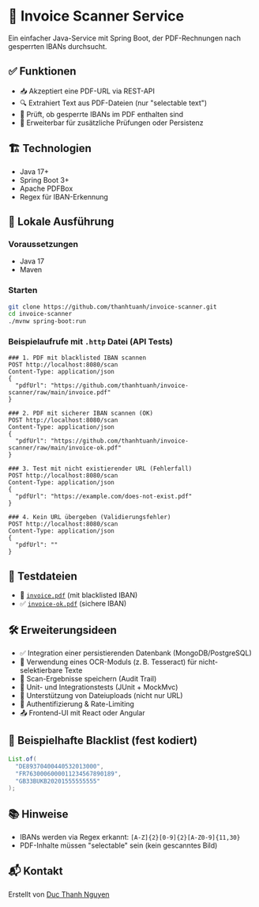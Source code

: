 # 📄 Invoice Scanner Service

Ein einfacher Java-Service mit Spring Boot, der PDF-Rechnungen nach gesperrten IBANs durchsucht.

## ✅ Funktionen

- 📥 Akzeptiert eine PDF-URL via REST-API
- 🔍 Extrahiert Text aus PDF-Dateien (nur "selectable text")
- 🚫 Prüft, ob gesperrte IBANs im PDF enthalten sind
- 🧱 Erweiterbar für zusätzliche Prüfungen oder Persistenz

## 🏗️ Technologien

- Java 17+
- Spring Boot 3+
- Apache PDFBox
- Regex für IBAN-Erkennung

## 🚀 Lokale Ausführung

### Voraussetzungen

- Java 17
- Maven

### Starten

```bash
git clone https://github.com/thanhtuanh/invoice-scanner.git
cd invoice-scanner
./mvnw spring-boot:run
```

### Beispielaufrufe mit `.http` Datei (API Tests)

```http
### 1. PDF mit blacklisted IBAN scannen
POST http://localhost:8080/scan
Content-Type: application/json
{
  "pdfUrl": "https://github.com/thanhtuanh/invoice-scanner/raw/main/invoice.pdf"
}

### 2. PDF mit sicherer IBAN scannen (OK)
POST http://localhost:8080/scan
Content-Type: application/json
{
  "pdfUrl": "https://github.com/thanhtuanh/invoice-scanner/raw/main/invoice-ok.pdf"
}

### 3. Test mit nicht existierender URL (Fehlerfall)
POST http://localhost:8080/scan
Content-Type: application/json
{
  "pdfUrl": "https://example.com/does-not-exist.pdf"
}

### 4. Kein URL übergeben (Validierungsfehler)
POST http://localhost:8080/scan
Content-Type: application/json
{
  "pdfUrl": ""
}
```

## 🧪 Testdateien

- 🛑 [`invoice.pdf`](https://github.com/thanhtuanh/invoice-scanner/raw/main/invoice.pdf) (mit blacklisted IBAN)
- ✅ [`invoice-ok.pdf`](https://github.com/thanhtuanh/invoice-scanner/raw/main/invoice-ok.pdf) (sichere IBAN)

## 🛠 Erweiterungsideen

- ✅ Integration einer persistierenden Datenbank (MongoDB/PostgreSQL)
- 🧠 Verwendung eines OCR-Moduls (z. B. Tesseract) für nicht-selektierbare Texte
- 🧾 Scan-Ergebnisse speichern (Audit Trail)
- 🧪 Unit- und Integrationstests (JUnit + MockMvc)
- 📑 Unterstützung von Dateiuploads (nicht nur URL)
- 🔐 Authentifizierung & Rate-Limiting
- 📤 Frontend-UI mit React oder Angular

## 📄 Beispielhafte Blacklist (fest kodiert)

```java
List.of(
  "DE89370400440532013000",
  "FR7630006000011234567890189",
  "GB33BUKB20201555555555"
);
```

## 📚 Hinweise

- IBANs werden via Regex erkannt: `[A-Z]{2}[0-9]{2}[A-Z0-9]{11,30}`
- PDF-Inhalte müssen "selectable" sein (kein gescanntes Bild)

## 📬 Kontakt

Erstellt von [Duc Thanh Nguyen](https://github.com/thanhtuanh)


